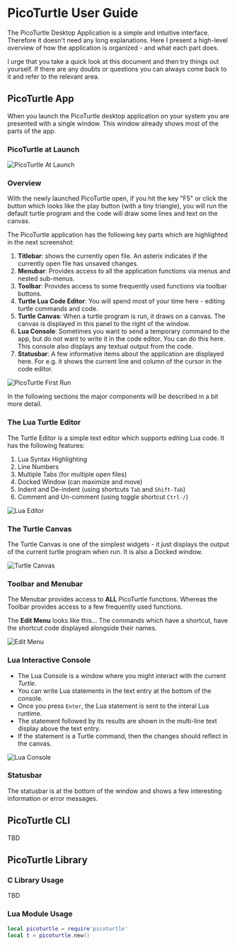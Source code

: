 # PicoTurtle User Guide

The PicoTurtle Desktop Application is a simple and intuitive interface.
Therefore it doesn't need any long explanations. Here I present a high-level
overview of how the application is organized - and what each part does.

I urge that you take a quick look at this document and then try things out
yourself. If there are any doubts or questions you can always come back to it
and refer to the relevant area.

## PicoTurtle App

When you launch the PicoTurtle desktop application on your system you are
presented with a single window. This window already shows most of the parts
of the app.

### PicoTurtle at Launch

![PicoTurtle At Launch](images/pt-ss-default-win11-v0_2_0-empty.png "PicoTurtle At Launch")

### Overview

With the newly launched PicoTurtle open, if you hit the key "F5" or click the 
button which looks like the play button (with a tiny triangle), you will run 
the default turtle program and the code will draw some lines and text on the 
canvas.

The PicoTurtle application has the following key parts which are highlighted
in the next screenshot:

1. **Titlebar**: shows the currently open file. An asterix indicates if the
   currently open file has unsaved changes.
2. **Menubar**: Provides access to all the application functions via menus and
   nested sub-menus.
3. **Toolbar**: Provides access to some frequently used functions via toolbar
   buttons.
4. **Turtle Lua Code Editor**: You will spend most of your time here - editing
   turtle commands and code.
5. **Turtle Canvas**: When a turtle program is run, it draws on a canvas. The
   canvas is displayed in this panel to the right of the window.
6. **Lua Console**: Sometimes you want to send a temporary command to the app,
   but do not want to write it in the code editor. You can do this here. This
   console also displays any textual output from the code.
7. **Statusbar**: A few informative items about the application are displayed
   here. For e.g. it shows the current line and column of the cursor in the
   code editor.

![PicoTurtle First Run](images/pt-ss-default-win11-v0_2_0-annotated.png "PicoTurtle First Run")

In the following sections the major components will be described in a bit
more detail.

### The Lua Turtle Editor

The Turtle Editor is a simple text editor which supports editing Lua code.
It has the following features:

1. Lua Syntax Highlighting
2. Line Numbers
3. Multiple Tabs (for multiple open files)
4. Docked Window (can maximize and move)
5. Indent and De-indent (using shortcuts `Tab` and `Shift-Tab`)
6. Comment and Un-comment (using toggle shortcut `Ctrl-/`)

![Lua Editor](images/pt-ss-editor-sun-macos-v0_2_0.png "Lua Editor")

### The Turtle Canvas

The Turtle Canvas is one of the simplest widgets - it just displays the output
of the current turtle program when run. It is also a Docked window.

![Turtle Canvas](images/pt-ss-canvas-sun-macos-v0_2_0.png "Turtle Canvas")

### Toolbar and Menubar

The Menubar provides access to **ALL** PicoTurtle functions. Whereas the
Toolbar provides access to a few frequently used functions.

The **Edit Menu** looks like this... The commands which have a shortcut,
have the shortcut code displayed alongside their names.

![Edit Menu](images/pt-ss-editmenu-macos-v0_2_0.png "Edit Menu")

### Lua Interactive Console

* The Lua Console is a window where you might interact with the current 
  *Turtle*.
* You can write Lua statements in the text entry at the bottom of the console.
* Once you press `Enter`, the Lua statement is sent to the interal Lua runtime.
* The statement followed by its results are shown in the multi-line text
  display above the text entry.
* If the statement is a Turtle command, then the changes should reflect in the
  canvas.

![Lua Console](images/pt-ss-luaconsole-macos-v0_2_0.png "Lua Console")

### Statusbar

The statusbar is at the bottom of the window and shows a few interesting
information or error messages.


## PicoTurtle CLI

TBD

## PicoTurtle Library

### C Library Usage

TBD

### Lua Module Usage

```lua
local picoturtle = require'picoturtle'
local t = picoturtle.new()
```